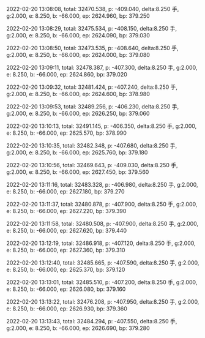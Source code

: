 2022-02-20 13:08:08, total: 32470.538, p: -409.040, delta:8.250 手, g:2.000, e: 8.250, b: -66.000, ep: 2624.960, bp: 379.250

2022-02-20 13:08:29, total: 32475.534, p: -408.150, delta:8.250 手, g:2.000, e: 8.250, b: -66.000, ep: 2624.090, bp: 379.030

2022-02-20 13:08:50, total: 32473.535, p: -408.640, delta:8.250 手, g:2.000, e: 8.250, b: -66.000, ep: 2624.000, bp: 379.080

2022-02-20 13:09:11, total: 32478.387, p: -407.300, delta:8.250 手, g:2.000, e: 8.250, b: -66.000, ep: 2624.860, bp: 379.020

2022-02-20 13:09:32, total: 32481.424, p: -407.240, delta:8.250 手, g:2.000, e: 8.250, b: -66.000, ep: 2624.600, bp: 378.980

2022-02-20 13:09:53, total: 32489.256, p: -406.230, delta:8.250 手, g:2.000, e: 8.250, b: -66.000, ep: 2626.250, bp: 379.060

2022-02-20 13:10:13, total: 32491.145, p: -406.350, delta:8.250 手, g:2.000, e: 8.250, b: -66.000, ep: 2625.570, bp: 378.990

2022-02-20 13:10:35, total: 32482.348, p: -407.680, delta:8.250 手, g:2.000, e: 8.250, b: -66.000, ep: 2625.760, bp: 379.180

2022-02-20 13:10:56, total: 32469.643, p: -409.030, delta:8.250 手, g:2.000, e: 8.250, b: -66.000, ep: 2627.450, bp: 379.560

2022-02-20 13:11:16, total: 32483.328, p: -406.980, delta:8.250 手, g:2.000, e: 8.250, b: -66.000, ep: 2627.180, bp: 379.270

2022-02-20 13:11:37, total: 32480.878, p: -407.900, delta:8.250 手, g:2.000, e: 8.250, b: -66.000, ep: 2627.220, bp: 379.390

2022-02-20 13:11:58, total: 32480.508, p: -407.900, delta:8.250 手, g:2.000, e: 8.250, b: -66.000, ep: 2627.620, bp: 379.440

2022-02-20 13:12:19, total: 32486.918, p: -407.120, delta:8.250 手, g:2.000, e: 8.250, b: -66.000, ep: 2627.360, bp: 379.310

2022-02-20 13:12:40, total: 32485.665, p: -407.590, delta:8.250 手, g:2.000, e: 8.250, b: -66.000, ep: 2625.370, bp: 379.120

2022-02-20 13:13:01, total: 32485.510, p: -407.200, delta:8.250 手, g:2.000, e: 8.250, b: -66.000, ep: 2626.080, bp: 379.160

2022-02-20 13:13:22, total: 32476.208, p: -407.950, delta:8.250 手, g:2.000, e: 8.250, b: -66.000, ep: 2626.930, bp: 379.360

2022-02-20 13:13:43, total: 32484.294, p: -407.550, delta:8.250 手, g:2.000, e: 8.250, b: -66.000, ep: 2626.690, bp: 379.280